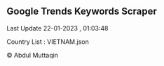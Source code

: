 

## Google Trends Keywords Scraper 
 
Last Update 22-01-2023 , 01:03:48

Country List :
VIETNAM.json



© Abdul Muttaqin 
